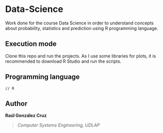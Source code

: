 # Data-Science
Work done for the course Data Science in order to understand concepts about probability, statistics and prediction using R programming language.

## Execution mode
Clone this repo and run the projects. As I use some libraries for plots, it is recommended to download R Studio and run the scripts.

## Programming language
```[R]
// R
```

## Author
**Raúl González Cruz**
>*Computer Systems Engineering, UDLAP*
